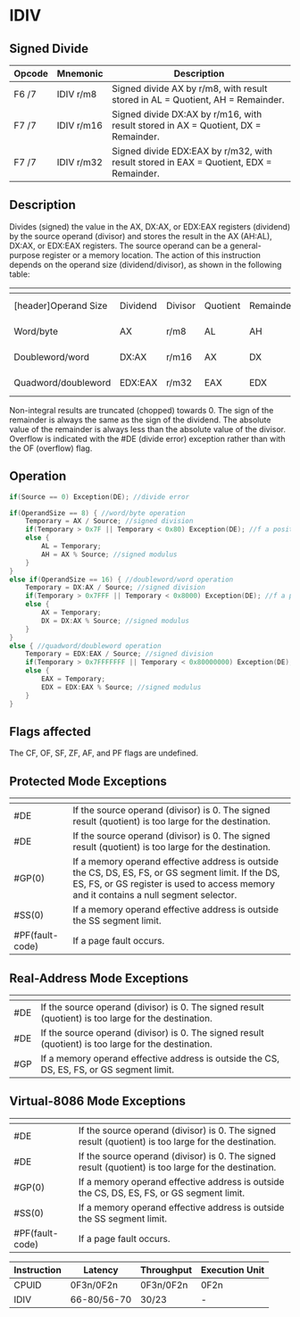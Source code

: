 # IDIV
 
## Signed Divide
 
 
|Opcode|Mnemonic|Description|
|-|-|-|
|F6 /7|IDIV r/m8|Signed divide AX by r/m8, with result stored in AL = Quotient, AH = Remainder.|
|F7 /7|IDIV r/m16|Signed divide DX:AX by r/m16, with result stored in AX = Quotient, DX = Remainder.|
|F7 /7|IDIV r/m32|Signed divide EDX:EAX by r/m32, with result stored in EAX = Quotient, EDX = Remainder.|
 
## Description
 
Divides (signed) the value in the AX, DX:AX, or EDX:EAX registers (dividend) by the source operand (divisor) and stores the result in the AX (AH:AL), DX:AX, or EDX:EAX registers. The source operand can be a general-purpose register or a memory location. The action of this instruction depends on the operand size (dividend/divisor), as shown in the following table:
 
|[]()||||||
|-|-|-|-|-|-|
|[header]Operand Size|Dividend|Divisor|Quotient|Remainder|Quotient Range[/header]|
|Word/byte|AX|r/m8|AL|AH|-2^8 to +2^8 - 1|
|Doubleword/word|DX:AX|r/m16|AX|DX|-2^16 to +2^16 - 1|
|Quadword/doubleword|EDX:EAX|r/m32|EAX|EDX|-2^31 to +2^32 - 1|
Non-integral results are truncated (chopped) towards 0. The sign of the remainder is always the same as the sign of the dividend. The absolute value of the remainder is always less than the absolute value of the divisor. Overflow is indicated with the #DE (divide error) exception rather than with the OF (overflow) flag.
 
 
## Operation
 
```c
if(Source == 0) Exception(DE); //divide error

if(OperandSize == 8) { //word/byte operation
	Temporary = AX / Source; //signed division
	if(Temporary > 0x7F || Temporary < 0x80) Exception(DE); //f a positive result is greater than 7FH or a negative result is less than 80H
	else {
		AL = Temporary;
		AH = AX % Source; //signed modulus
	}
}
else if(OperandSize == 16) { //doubleword/word operation
	Temporary = DX:AX / Source; //signed division
	if(Temporary > 0x7FFF || Temporary < 0x8000) Exception(DE); //f a positive result is greater than 7FFFH or a negative result is less than 8000H
	else {
		AX = Temporary;
		DX = DX:AX % Source; //signed modulus
	}
}
else { //quadword/doubleword operation
	Temporary = EDX:EAX / Source; //signed division
	if(Temporary > 0x7FFFFFFF || Temporary < 0x80000000) Exception(DE); //f a positive result is greater than 7FFFFFFFH or a negative result is less than 80000000H
	else {
		EAX = Temporary;
		EDX = EDX:EAX % Source; //signed modulus
	}
}

```
 
 
## Flags affected
 
The CF, OF, SF, ZF, AF, and PF flags are undefined.

 
 
## Protected Mode Exceptions
 
|[]()||
|-|-|
|#DE|If the source operand (divisor) is 0. The signed result (quotient) is too large for the destination.|
|#DE|If the source operand (divisor) is 0. The signed result (quotient) is too large for the destination.|
|#GP(0)|If a memory operand effective address is outside the CS, DS, ES, FS, or GS segment limit. If the DS, ES, FS, or GS register is used to access memory and it contains a null segment selector.|
|#SS(0)|If a memory operand effective address is outside the SS segment limit.|
|#PF(fault-code)|If a page fault occurs.|
 
## Real-Address Mode Exceptions
 
|[]()||
|-|-|
|#DE|If the source operand (divisor) is 0. The signed result (quotient) is too large for the destination.|
|#DE|If the source operand (divisor) is 0. The signed result (quotient) is too large for the destination.|
|#GP|If a memory operand effective address is outside the CS, DS, ES, FS, or GS segment limit.|
 
## Virtual-8086 Mode Exceptions
 
|[]()||
|-|-|
|#DE|If the source operand (divisor) is 0. The signed result (quotient) is too large for the destination.|
|#DE|If the source operand (divisor) is 0. The signed result (quotient) is too large for the destination.|
|#GP(0)|If a memory operand effective address is outside the CS, DS, ES, FS, or GS segment limit.|
|#SS(0)|If a memory operand effective address is outside the SS segment limit.|
|#PF(fault-code)|If a page fault occurs.|
 
|Instruction|Latency|Throughput|Execution Unit|
|-|-|-|-|
|CPUID|0F3n/0F2n|0F3n/0F2n|0F2n|
|IDIV|66-80/56-70|30/23|-|
